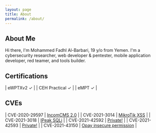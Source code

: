 ```yaml
---
layout: page
title: About
permalink: /about/
---
```


## About Me

Hi there, I'm Mohammed Fadhl Al-Barbari, 19 y/o from Yemen. I'm a cybersecurity researcher, web developer & pentester, mobile application developer, red teamer, and tools builder.

## Certifications 

| eWPTXv2  ✓        |
| CEH Practical ✓         |
| eMPT ✓          |

## CVEs 

| CVE-2020-29597          | [IncomCMS 2.0](https://m4dm0e.github.io/2020/12/07/incom-insecure-up.html)          |
| CVE-2021-3014           | [MikroTik XSS](https://m4dm0e.github.io/2021/01/04/mikrotik-xss-reflected.html)          |
| CVE-2021-3018           | [IPeak SQLi](https://m4dm0e.github.io/2020/12/07/ipeak-cms-sqli.html)          |
| CVE-2021-42592          | [Private!](https://cve.mitre.org/cgi-bin/cvename.cgi?name=CVE-2021-42592)          |
| CVE-2021-42593          | [Private!](https://cve.mitre.org/cgi-bin/cvename.cgi?name=CVE-2021-42593)          |
| CVE-2021-43150          | [Opay insecure permission](https://m4dm0e.github.io/2021/10/29/opay-cve.html)          |
